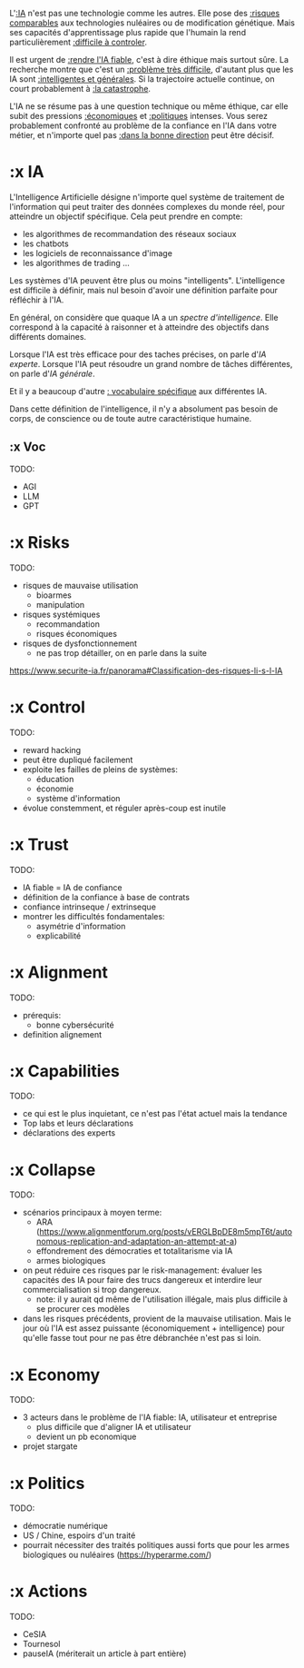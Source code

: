L'[:IA](#IA) n'est pas une technologie comme les autres. Elle pose des [:risques comparables](#Risks) aux technologies nuléaires ou de modification génétique.
Mais ses capacités d'apprentissage plus rapide que l'humain la rend particulièrement [:difficile à controler](#Control).

Il est urgent de [:rendre l'IA fiable](#Trust), c'est à dire éthique mais surtout sûre.
La recherche montre que c'est un [:problème très difficile](#Alignment), d'autant plus que les IA sont [:intelligentes et générales](#Capabilities).
Si la trajectoire actuelle continue, on court probablement à [:la catastrophe](#Collapse).

L'IA ne se résume pas à une question technique ou même éthique, car elle subit des pressions [:économiques](#Economy) et [:politiques](#Politics) intenses.
Vous serez probablement confronté au problème de la confiance en l'IA dans votre métier, et n'importe quel pas [:dans la bonne direction](#Actions) peut être décisif.


# :x IA

L'Intelligence Artificielle désigne n'importe quel système de traitement de l'information qui peut traiter des données complexes du monde réel, pour atteindre un objectif spécifique. Cela peut prendre en compte:
- les algorithmes de recommandation des réseaux sociaux
- les chatbots
- les logiciels de reconnaissance d'image
- les algorithmes de trading
...

Les systèmes d'IA peuvent être plus ou moins "intelligents".
L'intelligence est difficile à définir, mais nul besoin d'avoir une définition parfaite pour réfléchir à l'IA.

En général, on considère que quaque IA a un *spectre d'intelligence*. Elle correspond à la capacité à raisonner et à atteindre des objectifs dans différents domaines.

Lorsque l'IA est très efficace pour des taches précises, on parle d'*IA experte*.
Lorsque l'IA peut résoudre un grand nombre de tâches différentes, on parle d'*IA générale*.

Et il y a beaucoup d'autre [: vocabulaire spécifique](#Voc) aux différentes IA.


Dans cette définition de l'intelligence, il n'y a absolument pas besoin de corps, de conscience ou de toute autre caractéristique humaine.

## :x Voc

TODO:
- AGI
- LLM
- GPT

# :x Risks

TODO:

- risques de mauvaise utilisation
  - bioarmes
  - manipulation
- risques systémiques
  - recommandation
  - risques économiques
- risques de dysfonctionnement
  - ne pas trop détailler, on en parle dans la suite


https://www.securite-ia.fr/panorama#Classification-des-risques-li-s-l-IA

# :x Control

TODO:
- reward hacking
- peut être dupliqué facilement
- exploite les failles de pleins de systèmes:
  - éducation
  - économie
  - système d'information
- évolue constemment, et réguler après-coup est inutile

# :x Trust

TODO:
- IA fiable = IA de confiance
- définition de la confiance à base de contrats
- confiance intrinseque / extrinseque
- montrer les difficultés fondamentales:
  - asymétrie d'information
  - explicabilité


# :x Alignment

TODO:
- prérequis:
  - bonne cybersécurité
- definition alignement

# :x Capabilities

TODO:
- ce qui est le plus inquietant, ce n'est pas l'état actuel mais la tendance
- Top labs et leurs déclarations
- déclarations des experts

# :x Collapse

TODO:
- scénarios principaux à moyen terme:
  - ARA (https://www.alignmentforum.org/posts/vERGLBpDE8m5mpT6t/autonomous-replication-and-adaptation-an-attempt-at-a)
  - effondrement des démocraties et totalitarisme via IA
  - armes biologiques
- on peut réduire ces risques par le risk-management: évaluer les capacités des IA pour faire des trucs dangereux et interdire leur commercialisation si trop dangereux.
  - note: il y aurait qd même de l'utilisation illégale, mais plus difficile à se procurer ces modèles
- dans les risques précédents, provient de la mauvaise utilisation. Mais le jour où l'IA est assez puissante (économiquement + intelligence) pour qu'elle fasse tout pour ne pas être débranchée n'est pas si loin.

# :x Economy

TODO:
- 3 acteurs dans le problème de l'IA fiable: IA, utilisateur et entreprise
  - plus difficile que d'aligner IA et utilisateur
  - devient un pb economique
- projet stargate

# :x Politics

TODO:
- démocratie numérique
- US / Chine, espoirs d'un traité
- pourrait nécessiter des traités politiques aussi forts que pour les armes biologiques ou nuléaires (https://hyperarme.com/)


# :x Actions

TODO:
- CeSIA
- Tournesol
- pauseIA
(mériterait un article à part entière)
